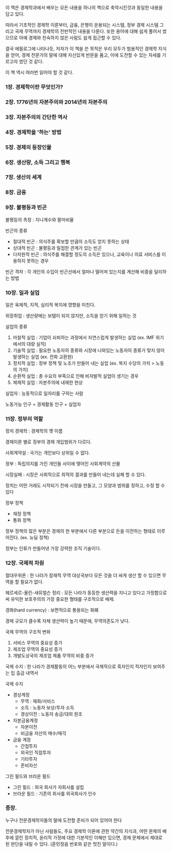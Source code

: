 이 책은 경제학과에서 배우는 모든 내용을 하나의 책으로 축약시킨것과 동일한 내용을 담고 있다.

따라서 기초적인 경제학 이론부터, 금융, 은행이 운용되는 시스템, 정부 경제 시스템 그리고 국제 무역까지 경제학의 전반적인 내용을 다룬다. 또한 용어에 대해 쉽게 풀어서 썼으므로 아예 경제와 친숙하지 않은 사람도 쉽게 접근할 수 있다.

결국 에필로그에 나타나듯, 저자가 이 책을 쓴 목적은 우리 모두가 범용적인 경제학 지식을 얻어, 경제 전문가의 말에 대해 자신있게 반문을 품고, 이에 도전할 수 있는 자세를 기르고자 썼던 것 같다.

이 책 역시 여러번 읽어야 할 것 같다.

### 1장. 경제학이란 무엇인가?
### 2장. 1776년의 자본주의와 2014년의 자본주의
### 3장. 자본주의의 간단한 역사
### 4장. 경제학을 '하는' 방법
### 5장. 경제의 등장인물
### 6장. 생산량, 소득 그리고 행복
### 7장. 생산의 세계
### 8장. 금융
### 9장. 불평등과 빈곤

불평등의 측정 : 지니계수와 팔마비율

빈곤의 종류
- 절대적 빈곤 : 의식주를 확보할 만큼의 소득도 얻지 못하는 상태
- 상대적 빈곤 : 불평등과 밀접한 관계가 있는 빈곤
- 다차원적 빈곤 : 의식주를 해결할 정도의 소득은 있으나, 교육이나 의료 서비스를 이용하지 못하는 경우

빈곤 격차 : 각 개인의 수입이 빈곤선에서 얼마나 떨어져 있는지를 계산해 비중을 달리하는 방법

### 10장. 일과 실업

일은 육체적, 지적, 심리적 복지에 영향을 미친다.

위장취업 : 생산량에는 보탬이 되지 않지만, 소득을 얻기 위해 일하는 것

실업의 종류
 1. 마찰적 실업 : 기업이 쇠퇴하는 과정에서 자연스럽게 발생하는 실업 (ex. IMF 위기에서의 대량 실직)
 2. 기술적 실업 : 필요한 노동자의 종류와 시장에 나와있는 노동자의 종류가 맞지 않아 발생하는 실업 (ex. 전화 교환원)
 3. 정치적 실업 : 정부 정책 및 노조가 만들어 내는 실업 (ex. 복지 수당의 가치 > 노동의 가치)
 4. 순환적 실업 : 총 수요의 부족으로 인해 비자발적 실업이 생기는 경우
 5. 체제적 실업 : 자본주의에 내재한 현상

실업자 : 능동적으로 일자리를 구하는 사람

노동가능 인구 = 경제활동 인구 + 실업자

### 11장. 정부의 역할

정치 경제학 : 경제학의 옛 이름

경제이론 별로 정부의 경제 개입범위가 다르다.

사회계약설 : 국가는 개인보다 상위일 수 없다.

정부 : 독립의지를 가진 개인들 사이에 맺어진 사회계약의 산물

시장실패 : 시장은 사회적으로 최적의 결과를 만들어 내는데 실패 할 수 있다.

정치는 어떤 거래도 시작되기 전에 시장을 만들고, 그 모양과 범위를 정하고, 수정 할 수 있다

정부 정책
 - 재정 정책
 - 통화 정책

정부 정책의 많은 부분은 경제의 한 부분에서 다른 부분으로 돈을 이전하는 형태로 이루어진다. (ex. 뉴딜 정책)

정부는 인류가 만들어낸 가장 강력한 조직 기술이다.

### 12장. 국제적 차원


절대우위론 : 한 나라가 잠재적 무역 대상국보다 모든 것을 더 싸게 생산 할 수 있으면 무역을 할 필요가 없다.


헤르세르-올린-새뮤얼슨 정리 : 모든 나라가 동등한 생산력을 지니고 있다고 가정함으로써 유익한 보호주의의 가장 중요한 형태를 구조적으로 배제.


경화(hard currency) : 보편적으로 통용되는 화폐


경제 규모가 클수록 자체 생산력이 높기 때문에, 무역의존도가 낮다.


국제 무역의 구조적 변화
 1. 서비스 무역의 중요성 증가
 2. 제조업 무역의 중요성 증가
 3. 개발도상국의 제조업 제품 무역의 비중 증가


국제 수지 : 한 나라가 경제활동의 어느 부분에서 국제적으로 흑자인지 적자인지 보여주는 입 출금 내역서

국제 수지
  - 경상계정
    - 무역 : 재화/서비스
    - 소득 : 노동자 보상/투자 소득
    - 경상이전 : 노동자 송금/대외 원조
  - 자본금융계정
    - 자본이전
    - 비금융 자산의 매수/매각
  - 금융 계정
    - 간접투자
    - 외국인 직접투자
    - 기타투자
    - 준비자산


그린 필드와 브라운 필드
- 그린 필드 : 외국 회사가 자회사를 설립
- 브라운 필드 : 기존의 회사를 외국회사가 인수


### 종장.

누구나 전문경제학자들의 말에 도전할 준비가 되어 있어야 한다

전문경제학자가 아닌 사람들도, 주요 경제학 이론에 관한 약간의 지식과, 어떤 문제의 배후에 깔린 정치적, 윤리적 가정에 대한 기본적인 이해만 있으면, 경제 문제에서 제대로 된 판단을 내릴 수 있다. (훈민정음 반포와 같은 멋진 말이다.)
